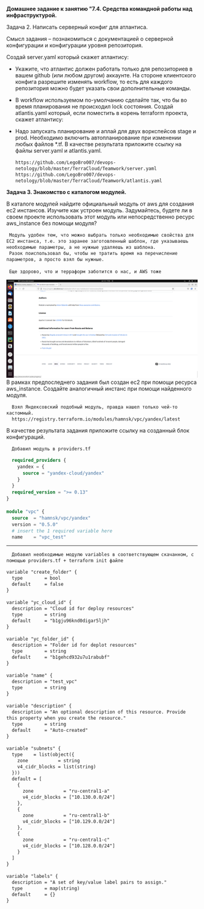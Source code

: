 **Домашнее задание к занятию "7.4. Средства командной работы над инфраструктурой.**

Задача 2. Написать серверный конфиг для атлантиса.

Смысл задания – познакомиться с документацией о серверной конфигурации и конфигурации уровня репозитория.

Создай server.yaml который скажет атлантису:

- Укажите, что атлантис должен работать только для репозиториев в вашем github (или любом другом) аккаунте.
На стороне клиентского конфига разрешите изменять workflow, то есть для каждого репозитория можно будет указать свои дополнительные команды.
- В workflow используемом по-умолчанию сделайте так, что бы во время планирования не происходил lock состояния.
Создай atlantis.yaml который, если поместить в корень terraform проекта, скажет атлантису:

- Надо запускать планирование и аплай для двух воркспейсов stage и prod.
Необходимо включить автопланирование при изменении любых файлов *.tf.
В качестве результата приложите ссылку на файлы server.yaml и atlantis.yaml.

      https://github.com/LegoBro007/devops-netology/blob/master/TerraCloud/Teamwork/server.yaml
      https://github.com/LegoBro007/devops-netology/blob/master/TerraCloud/Teamwork/atlantis.yaml

**Задача 3. Знакомство с каталогом модулей.**

В каталоге модулей найдите официальный модуль от aws для создания ec2 инстансов.
Изучите как устроен модуль. Задумайтесь, будете ли в своем проекте использовать этот модуль или непосредственно ресурс aws_instance без помощи модуля?

     Модуль удобен тем, что можно выбрать только необходимые свойства для EC2 инстанса, т.е. это заранее заготовленный шаблон, где указываешь необходимые параметры, а не нужные удаляешь из шаблона.
     Разок поиспользовал бы, чтобы не тратить время на перечисление параметров, а просто взял бы нужные.
     
     Еще здорово, что и терраформ заботится о нас, и AWS тоже 
     
  ![image alt](https://github.com/LegoBro007/devops-netology/blob/master/TerraCloud/Teamwork/Screenshot.png)
В рамках предпоследнего задания был создан ec2 при помощи ресурса aws_instance. Создайте аналогичный инстанс при помощи найденного модуля.

      Взял Яндексовский подобный модуль, правда нашел только чей-то кастомный.
      https://registry.terraform.io/modules/hamnsk/vpc/yandex/latest


В качестве результата задания приложите ссылку на созданный блок конфигураций.

      Добавил модуль в providers.tf
````terraform {
  required_providers {
    yandex = {
      source = "yandex-cloud/yandex"
    }
  }
  required_version = ">= 0.13"
}

module "vpc" {
  source  = "hamnsk/vpc/yandex"
  version = "0.5.0"
  # insert the 1 required variable here
  name    = "vpc_test"
  ````
  
  
  
  -------------------------------------------------------------------

      Добавил необходимые модулю variables в соответствующем скачанном, с помощью providers.tf + terraform init файле
````
variable "create_folder" {
  type        = bool
  default     = false
}

variable "yc_cloud_id" {
  description = "Cloud id for deploy resources"
  type        = string
  default     = "b1gju96knd0digar5ljh"
}

variable "yc_folder_id" {
  description = "Folder id for deplot resources"
  type        = string
  default     = "b1gehcd932u7u1rabubf"
}

variable "name" {
  description = "test_vpc"
  type        = string
}

variable "description" {
  description = "An optional description of this resource. Provide this property when you create the resource."
  type        = string
  default     = "Auto-created"
}

variable "subnets" {
  type    = list(object({
    zone           = string
    v4_cidr_blocks = list(string)
  }))
  default = [
    {
      zone           = "ru-central1-a"
      v4_cidr_blocks = ["10.130.0.0/24"]
    },
    {
      zone           = "ru-central1-b"
      v4_cidr_blocks = ["10.129.0.0/24"]
    },
    {
      zone           = "ru-central1-c"
      v4_cidr_blocks = ["10.128.0.0/24"]
    }
  ]
}

variable "labels" {
  description = "A set of key/value label pairs to assign."
  type        = map(string)
  default     = {}
}

````
